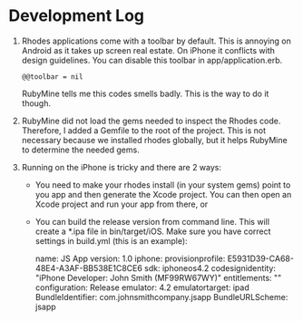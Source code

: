 Development Log
===============

1.  Rhodes applications come with a toolbar by default. This is annoying on Android as it takes up screen real estate. On
    iPhone it conflicts with design guidelines.
    You can disable this toolbar in app/application.erb.

        @@toolbar = nil

    RubyMine tells me this codes smells badly. This is the way to do it though.

2.  RubyMine did not load the gems needed to inspect the Rhodes code. Therefore, I added a Gemfile to the root of the
    project. This is not necessary because we installed rhodes globally, but it helps RubyMine to determine the needed
    gems.

3.  Running on the iPhone is tricky and there are 2 ways:
    - You need to make your rhodes install (in your system gems) point to you app and
      then generate the Xcode project. You can then open an Xcode project and run your app from there, or
    - You can build the release version from command line. This will create a *.ipa file in bin/target/iOS.
      Make sure you have correct settings in build.yml (this is an example):

        name: JS App
        version: 1.0
        iphone:
          provisionprofile: E5931D39-CA68-48E4-A3AF-BB538E1C8CE6
          sdk: iphoneos4.2
          codesignidentity: "iPhone Developer: John Smith (MF99RW67WY)"
          entitlements: ""
          configuration: Release
          emulator: 4.2
          emulatortarget: ipad
          BundleIdentifier: com.johnsmithcompany.jsapp
          BundleURLScheme: jsapp


